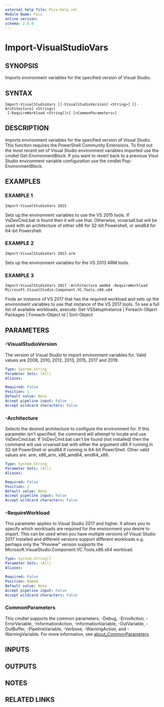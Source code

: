 ```yaml
---
external help file: Pscx-help.xml
Module Name: Pscx
online version:
schema: 2.0.0
---
```


# Import-VisualStudioVars

## SYNOPSIS
Imports environment variables for the specified version of Visual Studio.

## SYNTAX

```
Import-VisualStudioVars [[-VisualStudioVersion] <String>] [[-Architecture] <String>]
 [-RequireWorkload <String[]>] [<CommonParameters>]
```

## DESCRIPTION
Imports environment variables for the specified version of Visual Studio.
This function requires the PowerShell Community Extensions.
To find out
the most recent set of Visual Studio environment variables imported use
the cmdlet Get-EnvironmentBlock. 
If you want to revert back to a previous
Visul Studio environment variable configuration use the cmdlet
Pop-EnvironmentBlock.

## EXAMPLES

### EXAMPLE 1
```
Import-VisualStudioVars 2015
```

Sets up the environment variables to use the VS 2015 tools.
If 
VsDevCmd.bat is found then it will use that.
Otherwise, vcvarsall.bat will
be used with an architecture of either x86 for 32-bit Powershell, or amd64
for 64-bit Powershell.

### EXAMPLE 2
```
Import-VisualStudioVars 2013 arm
```

Sets up the environment variables for the VS 2013 ARM tools.

### EXAMPLE 3
```
Import-VisualStudioVars 2017 -Architecture amd64 -RequireWorkload Microsoft.VisualStudio.Component.VC.Tools.x86.x64
```

Finds an instance of VS 2017 that has the required workload and sets up
the environment variables to use that instance of the VS 2017 tools. 
To see a full list of available workloads, execute:
Get-VSSetupInstance | Foreach-Object Packages | Foreach-Object Id | Sort-Object

## PARAMETERS

### -VisualStudioVersion
The version of Visual Studio to import environment variables for.
Valid
values are 2008, 2010, 2012, 2013, 2015, 2017 and 2019.

```yaml
Type: System.String
Parameter Sets: (All)
Aliases:

Required: False
Position: 1
Default value: None
Accept pipeline input: False
Accept wildcard characters: False
```

### -Architecture
Selects the desired architecture to configure the environment for.
If this parameter isn't specified, the command will attempt to locate and
use VsDevCmd.bat. 
If VsDevCmd.bat can't be found (not installed) then the
command will use vcvarsall.bat with either the argument x86 if running in
32-bit PowerShell or amd64 if running in 64-bit PowerShell.
Other valid
values are: arm, x86_arm, x86_amd64, amd64_x86.

```yaml
Type: System.String
Parameter Sets: (All)
Aliases:

Required: False
Position: 2
Default value: None
Accept pipeline input: False
Accept wildcard characters: False
```

### -RequireWorkload
This parameter applies to Visual Studio 2017 and higher. 
It allows you 
to specify which workloads are required for the environment you desire to
import. 
This can be used when you have multiple versions of Visual Studio
2017 installed and different versions support different workloads e.g.
perhaps only the "Preview" version supports the 
Microsoft.VisualStudio.Component.VC.Tools.x86.x64 workload.

```yaml
Type: System.String[]
Parameter Sets: (All)
Aliases:

Required: False
Position: Named
Default value: None
Accept pipeline input: False
Accept wildcard characters: False
```

### CommonParameters
This cmdlet supports the common parameters: -Debug, -ErrorAction, -ErrorVariable, -InformationAction, -InformationVariable, -OutVariable, -OutBuffer, -PipelineVariable, -Verbose, -WarningAction, and -WarningVariable. For more information, see [about_CommonParameters](http://go.microsoft.com/fwlink/?LinkID=113216).

## INPUTS

## OUTPUTS

## NOTES

## RELATED LINKS

